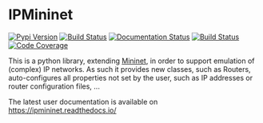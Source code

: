 # IPMininet
[![Pypi Version](https://img.shields.io/pypi/v/ipmininet.svg)](https://pypi.python.org/pypi/ipmininet/)
[![Build Status](https://jenkins-mininet.info.ucl.ac.be/buildStatus/icon?job=ipmininet%2Fpythonversion%3Dipmininet-py37%2Ctestname%3Dunittest&subject=Python3.7)](https://jenkins-mininet.info.ucl.ac.be/job/ipmininet/pythonversion=ipmininet-py37,testname=unittest)
[![Documentation Status](https://readthedocs.org/projects/ipmininet/badge/?version=latest)](http://ipmininet.readthedocs.io/?badge=latest)
[![Build Status](https://jenkins-mininet.info.ucl.ac.be/buildStatus/icon?job=ipmininet%2Fpythonversion%3Dipmininet-py37%2Ctestname%3Ddoctest&subject=doc%20examples)](https://jenkins-mininet.info.ucl.ac.be/job/ipmininet/pythonversion=ipmininet-py37,testname=doctest)
[![Code Coverage](https://img.shields.io/jenkins/coverage/cobertura/https/jenkins-mininet.info.ucl.ac.be/job/ipmininet/pythonversion=ipmininet-py37,testname=unittest.svg)](https://jenkins-mininet.info.ucl.ac.be/job/ipmininet/pythonversion=ipmininet-py37,testname=unittest/cobertura)


This is a python library, extending [Mininet](http://mininet.org), in order
to support emulation of (complex) IP networks. As such it provides new classes,
such as Routers, auto-configures all properties not set by the user, such as
IP addresses or router configuration files, ...

The latest user documentation is available on
https://ipmininet.readthedocs.io/

